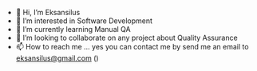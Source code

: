 - 👋 Hi, I’m Eksansilus
- 👀 I’m interested in Software Development
- 🌱 I’m currently learning Manual QA
- 💞️ I’m looking to collaborate on any project about Quality Assurance
- 📫 How to reach me ... yes you can contact me by send me an email to eksansilus@gmail.com ()

<!---
johnxth/johnxth is a ✨ special ✨ repository because its `README.md` (this file) appears on your GitHub profile.
You can click the Preview link to take a look at your changes.
--->
